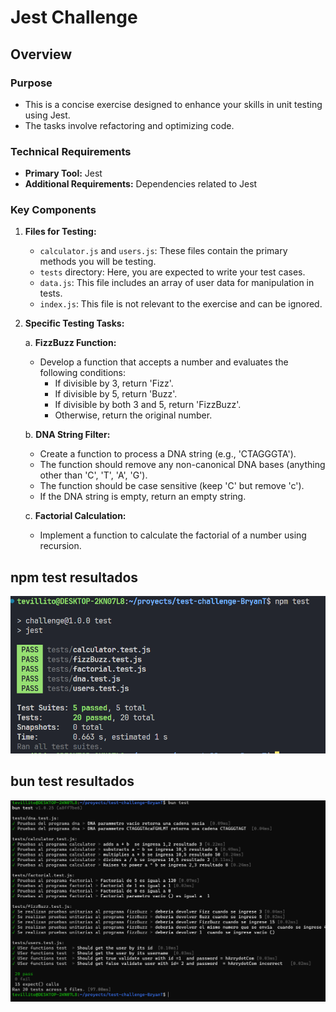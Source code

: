 # Jest Challenge

## Overview

### Purpose

- This is a concise exercise designed to enhance your skills in unit testing using Jest.
- The tasks involve refactoring and optimizing code.

### Technical Requirements

- **Primary Tool:** Jest
- **Additional Requirements:** Dependencies related to Jest

### Key Components

1. **Files for Testing:**

   - `calculator.js` and `users.js`: These files contain the primary methods you will be testing.
   - `tests` directory: Here, you are expected to write your test cases.
   - `data.js`: This file includes an array of user data for manipulation in tests.
   - `index.js`: This file is not relevant to the exercise and can be ignored.

2. **Specific Testing Tasks:**

   a. **FizzBuzz Function:**

   - Develop a function that accepts a number and evaluates the following conditions:
     - If divisible by 3, return 'Fizz'.
     - If divisible by 5, return 'Buzz'.
     - If divisible by both 3 and 5, return 'FizzBuzz'.
     - Otherwise, return the original number.

   b. **DNA String Filter:**

   - Create a function to process a DNA string (e.g., 'CTAGGGTA').
   - The function should remove any non-canonical DNA bases (anything other than 'C', 'T', 'A', 'G').
   - The function should be case sensitive (keep 'C' but remove 'c').
   - If the DNA string is empty, return an empty string.

   c. **Factorial Calculation:**

   - Implement a function to calculate the factorial of a number using recursion.

## npm test resultados

![Alt text](image.png)

## bun test resultados

![Alt text](image-1.png)
